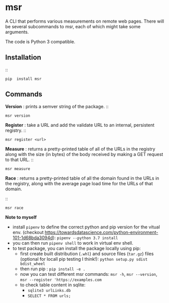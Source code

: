 msr
====

A CLI that performs various measurements on remote web pages. There will be several subcommands to msr, each of which might take some arguments.

The code is Python 3 compatible.

Installation
------------
::
    
    pip  install msr


Commands
-----------

**Version** : prints a semver string of the package.
::

    msr version

**Register** : take a URL and add the validate URL to an internal, persistent registry.
::
    
    msr register <url>

**Measure** : returns a pretty-printed table of all of the URLs in the registry along with the size (in bytes) of the body received by making a GET request to that URL.
::
    
    msr measure

**Race** : returns a pretty-printed table of all the domain found in the URLs in the registry, along with the average page load time for the URLs of that domain.

::
    
    msr race



**Note to myself**
- install `pipenv` to define the correct python and pip version for the vitual env. (checkout https://towardsdatascience.com/python-environment-101-1d68bda3094d): `pipenv --python 3.7 install`
- you can then run `pipenv shell` to work in virtual env shell.
- to test package, you can install the package locally using pip:
    - first create built distribution (`.whl`) and source files (`tar.gz`) files (optional for locall pip testing I think!): `python setup.py sdist bdist_wheel`
    - then run pip : `pip install -e .`
    - now you can test different msr commands: `msr -h`, `msr --version`, `msr --register 'https://examples.com`
    - to check table content in sqlite: 
        - `sqlite3 urlLinks.db`
        - `SELECT * FROM urls;`
